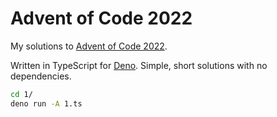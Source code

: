 # Advent of Code 2022

My solutions to [Advent of Code 2022](https://adventofcode.com/2022).

Written in TypeScript for [Deno](https://deno.land/). Simple, short solutions with no dependencies.

```sh
cd 1/
deno run -A 1.ts
```
